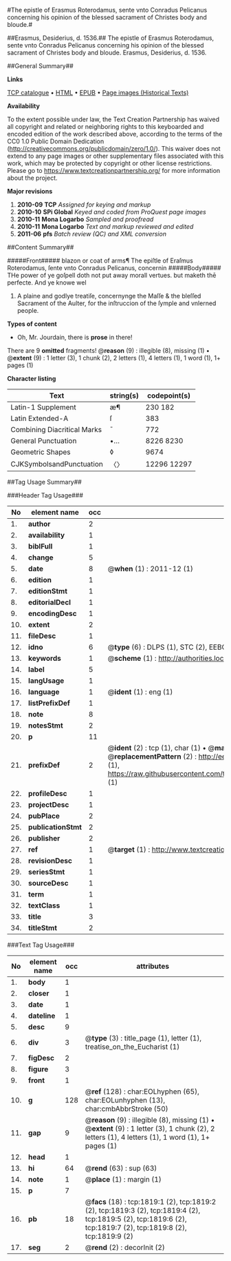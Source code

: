 #The epistle of Erasmus Roterodamus, sente vnto Conradus Pelicanus concerning his opinion of the blessed sacrament of Christes body and bloude.#

##Erasmus, Desiderius, d. 1536.##
The epistle of Erasmus Roterodamus, sente vnto Conradus Pelicanus concerning his opinion of the blessed sacrament of Christes body and bloude.
Erasmus, Desiderius, d. 1536.

##General Summary##

**Links**

[TCP catalogue](http://www.ota.ox.ac.uk/tcp/)  • 
[HTML](http://tei.it.ox.ac.uk/tcp/Texts-HTML/free/A68/A68033.html)  • 
[EPUB](http://tei.it.ox.ac.uk/tcp/Texts-EPUB/free/A68/A68033.epub) • 
[Page images (Historical Texts)](https://historicaltexts.jisc.ac.uk/eebo-99837494e)

**Availability**

To the extent possible under law, the Text Creation Partnership has waived all copyright and related or neighboring rights to this keyboarded and encoded edition of the work described above, according to the terms of the CC0 1.0 Public Domain Dedication (http://creativecommons.org/publicdomain/zero/1.0/). This waiver does not extend to any page images or other supplementary files associated with this work, which may be protected by copyright or other license restrictions. Please go to https://www.textcreationpartnership.org/ for more information about the project.

**Major revisions**

1. __2010-09__ __TCP__ *Assigned for keying and markup*
1. __2010-10__ __SPi Global__ *Keyed and coded from ProQuest page images*
1. __2010-11__ __Mona Logarbo__ *Sampled and proofread*
1. __2010-11__ __Mona Logarbo__ *Text and markup reviewed and edited*
1. __2011-06__ __pfs__ *Batch review (QC) and XML conversion*

##Content Summary##

#####Front#####
blazon or coat of arms¶ The epiſtle of Eraſmus Roterodamus, ſente vnto Conradus Pelicanus, concernin
#####Body#####
THe power of ye goſpell doth not put away morall vertues. but maketh thē perfecte. And ye knowe wel
1. A plaine and godlye treatiſe, concernynge the Maſſe & the bleſſed Sacrament of the Aulter, for the inſtruccion of the ſymple and vnlerned people.

**Types of content**

  * Oh, Mr. Jourdain, there is **prose** in there!

There are 9 **omitted** fragments! 
 @__reason__ (9) : illegible (8), missing (1)  •  @__extent__ (9) : 1 letter (3), 1 chunk (2), 2 letters (1), 4 letters (1), 1 word (1), 1+ pages (1)

**Character listing**


|Text|string(s)|codepoint(s)|
|---|---|---|
|Latin-1 Supplement|æ¶|230 182|
|Latin Extended-A|ſ|383|
|Combining             Diacritical Marks|̄|772|
|General Punctuation|•…|8226 8230|
|Geometric Shapes|◊|9674|
|CJKSymbolsandPunctuation|〈〉|12296 12297|

##Tag Usage Summary##

###Header Tag Usage###

|No|element name|occ|attributes|
|---|---|---|---|
|1.|__author__|2||
|2.|__availability__|1||
|3.|__biblFull__|1||
|4.|__change__|5||
|5.|__date__|8| @__when__ (1) : 2011-12 (1)|
|6.|__edition__|1||
|7.|__editionStmt__|1||
|8.|__editorialDecl__|1||
|9.|__encodingDesc__|1||
|10.|__extent__|2||
|11.|__fileDesc__|1||
|12.|__idno__|6| @__type__ (6) : DLPS (1), STC (2), EEBO-CITATION (1), PROQUEST (1), VID (1)|
|13.|__keywords__|1| @__scheme__ (1) : http://authorities.loc.gov/ (1)|
|14.|__label__|5||
|15.|__langUsage__|1||
|16.|__language__|1| @__ident__ (1) : eng (1)|
|17.|__listPrefixDef__|1||
|18.|__note__|8||
|19.|__notesStmt__|2||
|20.|__p__|11||
|21.|__prefixDef__|2| @__ident__ (2) : tcp (1), char (1)  •  @__matchPattern__ (2) : ([0-9\-]+):([0-9IVX]+) (1), (.+) (1)  •  @__replacementPattern__ (2) : http://eebo.chadwyck.com/downloadtiff?vid=$1&page=$2 (1), https://raw.githubusercontent.com/textcreationpartnership/Texts/master/tcpchars.xml#$1 (1)|
|22.|__profileDesc__|1||
|23.|__projectDesc__|1||
|24.|__pubPlace__|2||
|25.|__publicationStmt__|2||
|26.|__publisher__|2||
|27.|__ref__|1| @__target__ (1) : http://www.textcreationpartnership.org/docs/. (1)|
|28.|__revisionDesc__|1||
|29.|__seriesStmt__|1||
|30.|__sourceDesc__|1||
|31.|__term__|1||
|32.|__textClass__|1||
|33.|__title__|3||
|34.|__titleStmt__|2||


###Text Tag Usage###

|No|element name|occ|attributes|
|---|---|---|---|
|1.|__body__|1||
|2.|__closer__|1||
|3.|__date__|1||
|4.|__dateline__|1||
|5.|__desc__|9||
|6.|__div__|3| @__type__ (3) : title_page (1), letter (1), treatise_on_the_Eucharist (1)|
|7.|__figDesc__|2||
|8.|__figure__|3||
|9.|__front__|1||
|10.|__g__|128| @__ref__ (128) : char:EOLhyphen (65), char:EOLunhyphen (13), char:cmbAbbrStroke (50)|
|11.|__gap__|9| @__reason__ (9) : illegible (8), missing (1)  •  @__extent__ (9) : 1 letter (3), 1 chunk (2), 2 letters (1), 4 letters (1), 1 word (1), 1+ pages (1)|
|12.|__head__|1||
|13.|__hi__|64| @__rend__ (63) : sup (63)|
|14.|__note__|1| @__place__ (1) : margin (1)|
|15.|__p__|7||
|16.|__pb__|18| @__facs__ (18) : tcp:1819:1 (2), tcp:1819:2 (2), tcp:1819:3 (2), tcp:1819:4 (2), tcp:1819:5 (2), tcp:1819:6 (2), tcp:1819:7 (2), tcp:1819:8 (2), tcp:1819:9 (2)|
|17.|__seg__|2| @__rend__ (2) : decorInit (2)|
